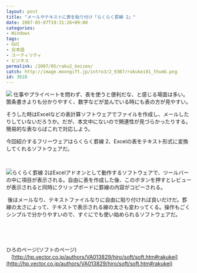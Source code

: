 ```yaml
---
layout: post
title: "メールやテキストに表を貼り付け「らくらく罫線 2」"
date: 2007-05-07T19:31:26+09:00
categories:
- Windows
tags: 
- GUI
- 日本語
- ユーティリティ
- ビジネス
permalink: /2007/05/raku2_keisen/
catch: http://image.moongift.jp/intro3/2_93B7/rakukei01_thumb.png
id: 3618
---
```

[![](http://image.moongift.jp/intro3/2_93B7/rakukei04_thumb.png)](http://image.moongift.jp/intro3/2_93B7/rakukei042.png) 仕事やプライベートを問わず、表を使うと便利だな、と感じる場面は多い。箇条書きよりも分かりやすく、数字などが並んでいる時にも表の方が見やすい。

 

そうした時はExcelなどの表計算ソフトウェアでファイルを作成し、メールしたりしていないだろうか。だが、本文中にないので関連性が見づらかったりする。簡易的な表ならばこれで対応しよう。

 

今回紹介するフリーウェアはらくらく罫線 2、Excelの表をテキスト形式に変換してくれるソフトウェアだ。

 

&nbsp;

 <!--more--> 

[![](http://image.moongift.jp/intro3/2_93B7/rakukei01_thumb.png)](http://image.moongift.jp/intro3/2_93B7/rakukei012.png)らくらく罫線 2はExcelアドオンとして動作するソフトウェアで、ツールバーの中に項目が表示される。自由に表を作成した後、このボタンを押すとレビューが表示されると同時にクリップボードに罫線の内容がコピーされる。

 

&nbsp;後はメールなり、テキストファイルなりに自由に貼り付ければ良いだけだ。罫線の太さによって、テキストで表示される線の太さも変わってくる。操作もごくシンプルで分かりやすいので、すぐにでも使い始められるソフトウェアだ。

 

&nbsp;

 

&nbsp;

 

ひろのページ(ソフトのページ)  
　[http://hp.vector.co.jp/authors/VA013829/hiro/soft/soft.htm#rakukei](http://hp.vector.co.jp/authors/VA013829/hiro/soft/soft.htm#rakukei)

